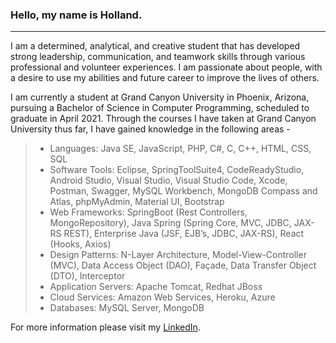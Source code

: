 ### Hello, my name is Holland.

<hr/>

I am a determined, analytical, and creative student that has developed strong leadership, communication, and teamwork skills through various professional and volunteer experiences. I am passionate about people, with a desire to use my abilities and future career to improve the lives of others.

I am currently a student at Grand Canyon University in Phoenix, Arizona, pursuing a Bachelor of Science in Computer Programming, scheduled to graduate in April 2021. Through the courses I have taken at Grand Canyon University thus far, I have gained knowledge in the following areas -

> - Languages: Java SE, JavaScript, PHP, C#, C, C++, HTML, CSS, SQL
> - Software Tools: Eclipse, SpringToolSuite4, CodeReadyStudio, Android Studio, Visual Studio, Visual Studio Code, Xcode, Postman, Swagger, MySQL Workbench, MongoDB Compass and Atlas, phpMyAdmin, Material UI, Bootstrap
> - Web Frameworks: SpringBoot (Rest Controllers, MongoRepository), Java Spring (Spring Core, MVC, JDBC, JAX-RS REST), Enterprise Java (JSF, EJB’s, JDBC, JAX-RS), React (Hooks, Axios)
> - Design Patterns: N-Layer Architecture, Model-View-Controller (MVC), Data Access Object (DAO), Façade, Data Transfer Object (DTO), Interceptor
> - Application Servers: Apache Tomcat, Redhat JBoss
> - Cloud Services: Amazon Web Services, Heroku, Azure
> - Databases: MySQL Server, MongoDB

For more information please visit my <a href="https://www.linkedin.com/in/hollandaucoin/">LinkedIn</a>.
